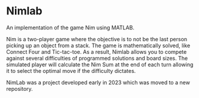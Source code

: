 # Nimlab
An implementation of the game Nim using MATLAB.

Nim is a two-player game where the objective is to not be the last person picking up an object from a stack. The game is mathematically solved, like Connect Four and Tic-tac-toe. As a result, Nimlab allows you to compete against several difficulties of programmed solutions and board sizes. The simulated player will calculate the Nim Sum at the end of each turn allowing it to select the optimal move if the difficulty dictates. 

NimLab was a project developed early in 2023 which was moved to a new repository. 
